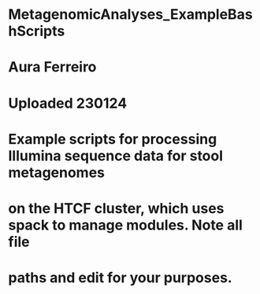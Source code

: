 # MetagenomicAnalyses_ExampleBashScripts
# Aura Ferreiro
# Uploaded 230124
# Example scripts for processing Illumina sequence data for stool metagenomes
# on the HTCF cluster, which uses spack to manage modules. Note all file
# paths and edit for your purposes.
 

